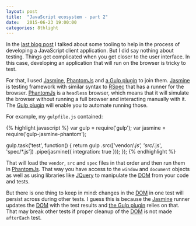 ```yaml
---
layout: post
title:  "JavaScript ecosystem - part 2"
date:   2015-06-23 19:00:00
categories: 8thlight
---
```

In the [last blog post][ecosystem1] I talked about some tooling to help in the process of developing a JavaScript client application. But I did say nothing about testing. Things get complicated when you get closer to the user interface. In this case, developing an application that will run on the browser is tricky to test.

[ecosystem1]: /8thlight/2015/06/22/javascript-ecosystem-part-1.html

For that, I used [Jasmine][jasmine], [PhantomJs][phantom] and [a Gulp plugin][gulp-jasmine-phantom] to join them. [Jasmine][jasmine] is testing framework with similar syntax to [RSpec][rspec] that has a runner for the browser. [PhantomJs][phantom] is a `headless` browser, which means that it will simulate the browser without running a full browser and interacting manually with it. The [Gulp plugin][gulp-jasmine-phantom] will enable you to automate running those.

[jasmine]: http://jasmine.github.io/
[phantom]: http://phantomjs.org/
[gulp-jasmine-phantom]: https://www.npmjs.com/package/gulp-jasmine-phantom
[rspec]: http://rspec.info/

For example, my `gulpfile.js` contained:

{% highlight javascript %}
var gulp = require('gulp');
var jasmine = require('gulp-jasmine-phantom');

gulp.task('test', function() {
  return gulp
    .src(['vendor/*.js', 'src/*.js', 'spec/*.js'])
    .pipe(jasmine({
      integration: true
    }));
});
{% endhighlight %}

That will load the `vendor`, `src` and `spec` files in that order and then run them in [PhantomJs][phantom]. That way you have access to the `window` and `document` objects as well as using libraries like [JQuery][jquery] to manipulate the [DOM][dom] from your code and tests.

[jquery]: https://jquery.com/
[dom]: https://en.wikipedia.org/wiki/Document_Object_Model

But there is one thing to keep in mind: changes in the [DOM][dom] in one test will persist across during other tests. I guess this is because the [Jasmine][jasmine] runner updates the [DOM][dom] with the test results and [the Gulp plugin][gulp-jasmine-phantom] relies on that. That may break other tests if proper cleanup of the [DOM][dom] is not made `afterEach` test.
